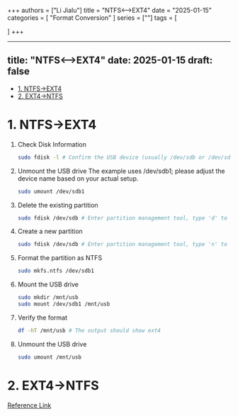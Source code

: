 +++
authors = ["Li Jialu"]
title = "NTFS<-->EXT4"
date = "2025-01-15"
categories = [
    "Format Conversion"
]
series = [""]
tags = [
   
]
+++

---
title: "NTFS<-->EXT4"
date: 2025-01-15
draft: false
---
- [1. NTFS-\>EXT4](#1-ntfs-ext4)
- [2. EXT4-\>NTFS](#2-ext4-ntfs)

# 1. NTFS->EXT4
1. Check Disk Information
    ```bash
    sudo fdisk -l # Confirm the USB device (usually /dev/sdb or /dev/sdc, etc.).
    ```
2. Unmount the USB drive
    The example uses /dev/sdb1; please adjust the device name based on your actual setup.
    ```bash
    sudo umount /dev/sdb1
    ```
3. Delete the existing partition
    ```bash
    sudo fdisk /dev/sdb # Enter partition management tool, type 'd' to delete the partition, then type 'w' to save changes.
    ```

4. Create a new partition
    ```bash
    sudo fdisk /dev/sdb # Enter partition management tool, type 'n' to create a new partition, press Enter for other defaults, then type 'w' to save changes.
    ```

5. Format the partition as NTFS
    ```bash
    sudo mkfs.ntfs /dev/sdb1
    ```

6. Mount the USB drive
    ```bash
    sudo mkdir /mnt/usb
    sudo mount /dev/sdb1 /mnt/usb
    ```

7. Verify the format
    ```bash
    df -hT /mnt/usb # The output should show ext4
    ```

8. Unmount the USB drive
    ```bash
    sudo umount /mnt/usb
    ```

# 2. EXT4->NTFS

[Reference Link](https://blog.csdn.net/weixin_43681705/article/details/125040908)

